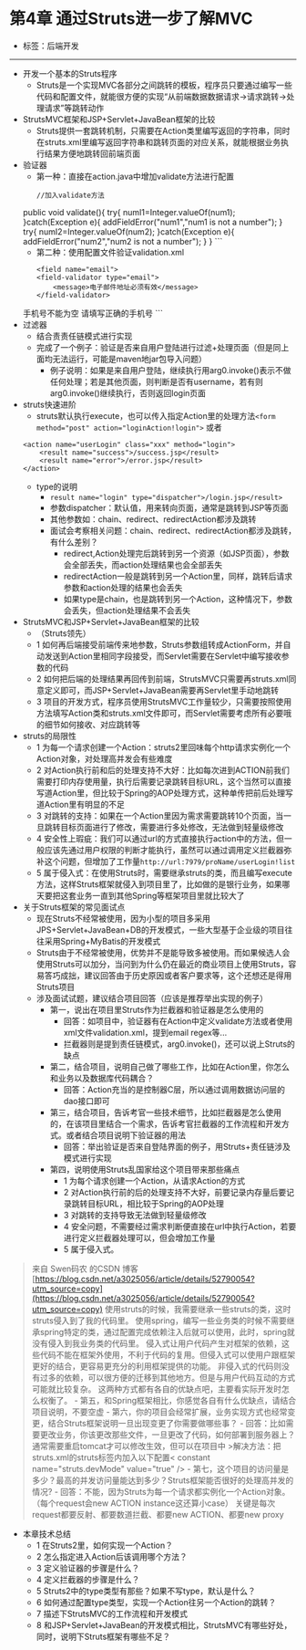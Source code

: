 # 第4章 通过Struts进一步了解MVC

- 标签：后端开发

---

- 开发一个基本的Struts程序
	- Struts是一个实现MVC各部分之间跳转的模板，程序员只要通过编写一些代码和配置文件，就能很方便的实现“从前端数据数据请求->请求跳转->处理请求”等跳转动作
- StrutsMVC框架和JSP+Servlet+JavaBean框架的比较
	- Struts提供一套跳转机制，只需要在Action类里编写返回的字符串，同时在struts.xml里编写返回字符串和跳转页面的对应关系，就能根据业务执行结果方便地跳转回前端页面
- 验证器
	- 第一种：直接在action.java中增加validate方法进行配置
		```
		//加入validate方法
    public void validate(){
        try{
            numI1=Integer.valueOf(num1);
        }catch(Exception e){
            addFieldError("num1","num1 is not a number");
        }
        try{
            numI2=Integer.valueOf(num2);
        }catch(Exception e){
            addFieldError("num2","num2 is not a number");
        }
    }
		```
	- 第二种：使用配置文件验证validation.xml
		```
		<field name="email">
        <field-validator type="email">
            <message>电子邮件地址必须有效</message>
        </field-validator>
    </field>
    <field name="handphone">
        <field-validator type="requiredstring">
            <message>手机号不能为空</message>
        </field-validator>
        <field-validator type="regex">
            <param name="regexExpression"><![CDATA[^1[358]\d{9}$]]></param>
            <message>请填写正确的手机号</message>
        </field-validator>
    </field>
		```
- 过滤器
	- 结合责责任链模式进行实现
	- 完成了一个例子：验证是否来自用户登陆进行过滤+处理页面（但是同上面均无法运行，可能是maven地jar包导入问题）
		- 例子说明：如果是来自用户登陆，继续执行用arg0.invoke()表示不做任何处理；若是其他页面，则判断是否有username，若有则arg0.invoke()继续执行，否则返回login页面
- struts快速进阶
	- struts默认执行execute，也可以传入指定Action里的处理方法`<form method="post" action="loginAction!login">`
	或者
	```
	<action name="userLogin" class="xxx" method="login">
		<result name="success">/success.jsp</result>
		<result name="error">/error.jsp</result>
	</action>
	```
	- type的说明
		- `result name="login" type="dispatcher">/login.jsp</result>`
		- 参数dispatcher：默认值，用来转向页面，通常是跳转到JSP等页面
		- 其他参数如：chain、redirect、redirectAction都涉及跳转
		- 面试会考察相关问题：chain、redirect、redirectAction都涉及跳转，有什么差别？
			- redirect,Action处理完后跳转到另一个资源（如JSP页面），参数会全部丢失，而action处理结果也会全部丢失
			- redirectAction一般是跳转到另一个Action里，同样，跳转后请求参数和action处理的结果也会丢失
			- 如果type是chain，也是跳转到另一个Action，这种情况下，参数会丢失，但action处理结果不会丢失
- StrutsMVC和JSP+Servlet+JavaBean框架的比较
	- （Struts领先）
	- 1  如何再后端接受前端传来地参数，Struts参数组转成ActionForm，并自动发送到Action里相同字段接受，而Servlet需要在Servlet中编写接收参数的代码
	- 2 如何把后端的处理结果再回传到前端，StrutsMVC只需要再struts.xml同意定义即可，而JSP+Servlet+JavaBean需要再Servlet里手动地跳转
	- 3 项目的开发方式，程序员使用StrutsMVC工作量较少，只需要按照使用方法填写Action类和struts.xml文件即可，而Servlet需要考虑所有必要哦的细节如何接收、对应跳转等
- struts的局限性
	- 1 为每一个请求创建一个Action：struts2里回味每个http请求实例化一个Action对象，对处理高并发会有些难度
	- 2 对Action执行前和后的处理支持不大好：比如每次进到ACTION前我们需要打印内存使用量，执行后需要记录跳转目标URL，这个当然可以直接写道Action里，但比较于Spring的AOP处理方式，这种单传把前后处理写道Action里有明显的不足
	- 3 对跳转的支持：如果在一个Action里因为需求需要跳转10个页面，当一旦跳转目标页面进行了修改，需要进行多处修改，无法做到轻量级修改
	- 4 安全性上瑕疵：我们可以通过url的方式直接执行action中的方法，但一般应该先通过用户权限的判断才能执行，虽然可以通过调用定义拦截器弥补这个问题，但增加了工作量`http://url:7979/proName/userLogin!list`
	- 5 属于侵入式：在使用Struts时，需要继承struts的类，而且编写execute方法，这样Struts框架就侵入到项目里了，比如做的是银行业务，如果哪天要把这套业务一直到其他Spring等框架项目里就比较大了
- 关于Struts框架的常见面试点
	- 现在Struts不经常被使用，因为小型的项目多采用JPS+Servlet+JavaBean+DB的开发模式，一些大型基于企业级的项目往往采用Spring+MyBatis的开发模式
	- Struts由于不经常被使用，优势并不是能导致多被使用。而如果候选人会使用Struts可以加分，当问到为什么仍在最近的商业项目上使用Struts，容易答巧成拙，建议回答由于历史原因或者客户要求等，这个还想还是得用Struts项目
	- 涉及面试试题，建议结合项目回答（应该是推荐举出实现的例子）
		- 第一，说出在项目里Struts作为拦截器和验证器是怎么使用的
			- 回答：如项目中，验证器有在Action中定义validate方法或者使用xml文件validation.xml，提到email regex等...
			- 拦截器则是提到责任链模式，arg0.invoke()，还可以说上Struts的缺点
		- 第二，结合项目，说明自己做了哪些工作，比如在Action里，你怎么和业务以及数据库代码耦合？
			- 回答：Action充当的是控制器C层，所以通过调用数据访问层的dao接口即可
		- 第三，结合项目，告诉考官一些技术细节，比如拦截器是怎么使用的，在该项目里结合一个需求，告诉考官拦截器的工作流程和开发方式。或者结合项目说明下验证器的用法
			- 回答：举出验证是否来自登陆界面的例子，用Struts+责任链涉及模式进行实现
		- 第四，说明使用Struts乱国家给这个项目带来那些痛点
			- 1 为每个请求创建一个Action，从请求Action的方式
			- 2 对Action执行前的后的处理支持不大好，前要记录内存量后要记录跳转目标URL，相比较于Spring的AOP处理
			- 3 对跳转的支持导致无法做到轻量级修改
			- 4 安全问题，不需要经过需求判断便直接在url中执行Action，若要进行定义拦截器处理可以，但会增加工作量
			- 5 属于侵入式。
>来自 Swen码农 的CSDN 博客 [https://blog.csdn.net/a3025056/article/details/52790054?utm_source=copy](https://blog.csdn.net/a3025056/article/details/52790054?utm_source=copy)
>使用struts的时候，我需要继承一些struts的类，这时struts侵入到了我的代码里。 
使用spring，编写一些业务类的时候不需要继承spring特定的类，通过配置完成依赖注入后就可以使用，此时，spring就没有侵入到我业务类的代码里。 
侵入式让用户代码产生对框架的依赖，这些代码不能在框架外使用，不利于代码的复用。但侵入式可以使用户跟框架更好的结合，更容易更充分的利用框架提供的功能。 
非侵入式的代码则没有过多的依赖，可以很方便的迁移到其他地方。但是与用户代码互动的方式可能就比较复杂。 
这两种方式都有各自的优缺点吧，主要看实际开发时怎么权衡了。
		- 第五，和Spring框架相比，你感觉各自有什么优缺点，请结合项目说明，不要空虚
		- 第六，你的项目会经常扩展，业务实现方式也经常变更，结合Struts框架说明一旦出现变更了你需要做哪些事？
			- 回答：比如需要更改业务，你该更改那些文件，一旦更改了代码，如何部署到服务器上？通常需要重启tomcat才可以修改生效，但可以在项目中
			>解决方法：把struts.xml的struts标签内加入以下配置< constant name="struts.devMode" value="true" />
		- 第七，这个项目的访问量是多少？最高的并发访问量能达到多少？Struts框架能否很好的处理高并发的情况?
			- 回答：不能，因为Struts为每一个请求都实例化一个Action对象。（每个request会new ACTION instance这还算小case）
关键是每次request都要反射、都要数道拦截、都要new ACTION、都要new proxy
- 本章技术总结
	- 1 在Struts2里，如何实现一个Action？
	- 2 怎么指定进入Action后该调用哪个方法？
	- 3 定义验证器的步骤是什么？
	- 4 定义拦截器的步骤是什么？
	- 5 Struts2中的type类型有那些？如果不写type，默认是什么？
	- 6 如何通过配置type类型，实现一个Action往另一个Action的跳转？
	- 7 描述下StrutsMVC的工作流程和开发模式
	- 8 和JSP+Servlet+JavaBean的开发模式相比，StrutsMVC有哪些好处，同时，说明下Struts框架有哪些不足？